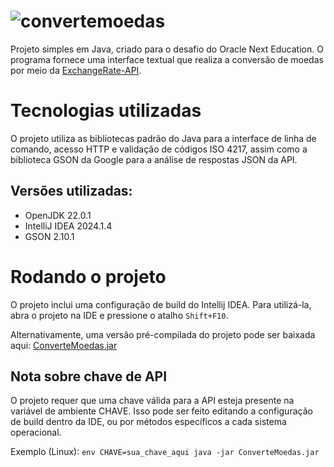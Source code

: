 # ![convertemoedas](https://github.com/user-attachments/assets/a1b63d18-4a45-4f49-9f88-c08fba545cd5)
Projeto simples em Java, criado para o desafio do Oracle Next Education.
O programa fornece uma interface textual que realiza a conversão de moedas por meio da
[ExchangeRate-API](https://exchangerate-api.com).

# Tecnologias utilizadas
O projeto utiliza as bibliotecas padrão do Java para a interface de linha de comando, acesso HTTP e validação de códigos
ISO 4217, assim como a biblioteca GSON da Google para a análise de respostas JSON da API.

## Versões utilizadas:
- OpenJDK 22.0.1
- IntelliJ IDEA 2024.1.4
- GSON 2.10.1

# Rodando o projeto
O projeto inclui uma configuração de build do Intellij IDEA.
Para utilizá-la, abra o projeto na IDE e pressione o atalho `Shift+F10`. 

Alternativamente, uma versão pré-compilada do projeto pode ser baixada aqui: [ConverteMoedas.jar](https://github.com/joseiriel/ConverteMoedas/releases/download/v0.1.0/ConverteMoedas.jar)

## Nota sobre chave de API
O projeto requer que uma chave válida para a API esteja presente na variável de ambiente CHAVE.
Isso pode ser feito editando a configuração de build dentro da IDE, ou por métodos específicos a cada sistema operacional.

Exemplo (Linux): `env CHAVE=sua_chave_aqui java -jar ConverteMoedas.jar`
